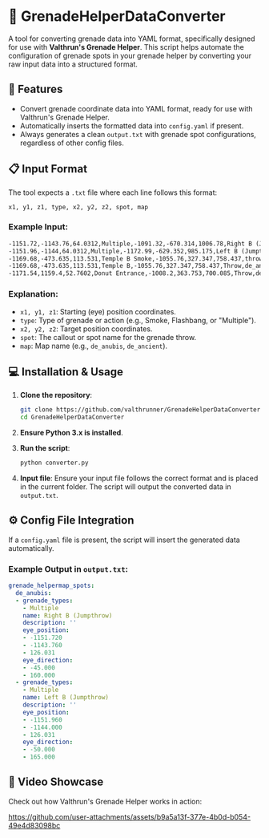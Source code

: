 # 🎯 **GrenadeHelperDataConverter** 

A tool for converting grenade data into YAML format, specifically designed for use with **Valthrun's Grenade Helper**. This script helps automate the configuration of grenade spots in your grenade helper by converting your raw input data into a structured format.

## 🚀 **Features**
- Convert grenade coordinate data into YAML format, ready for use with Valthrun's Grenade Helper.
- Automatically inserts the formatted data into `config.yaml` if present.
- Always generates a clean `output.txt` with grenade spot configurations, regardless of other config files.

## 📋 **Input Format**
The tool expects a `.txt` file where each line follows this format:

```
x1, y1, z1, type, x2, y2, z2, spot, map
```

### Example Input:
```txt
-1151.72,-1143.76,64.0312,Multiple,-1091.32,-670.314,1006.78,Right B (Jumpthrow),de_anubis
-1151.96,-1144,64.0312,Multiple,-1172.99,-629.352,985.175,Left B (Jumpthrow),de_anubis
-1169.68,-473.635,113.531,Temple B Smoke,-1055.76,327.347,758.437,throw,de_anubis
-1169.68,-473.635,113.531,Temple B,-1055.76,327.347,758.437,Throw,de_anubis
-1171.54,1159.4,52.7602,Donut Entrance,-1008.2,363.753,700.085,Throw,de_ancient
```

### Explanation:
- `x1, y1, z1`: Starting (eye) position coordinates.
- `type`: Type of grenade or action (e.g., Smoke, Flashbang, or "Multiple").
- `x2, y2, z2`: Target position coordinates.
- `spot`: The callout or spot name for the grenade throw.
- `map`: Map name (e.g., `de_anubis`, `de_ancient`).

## 💻 **Installation & Usage**

1. **Clone the repository**:
   ```bash
   git clone https://github.com/valthrunner/GrenadeHelperDataConverter.git
   cd GrenadeHelperDataConverter
   ```

2. **Ensure Python 3.x is installed**.

3. **Run the script**:
   ```bash
   python converter.py
   ```

4. **Input file**: Ensure your input file follows the correct format and is placed in the current folder. The script will output the converted data in `output.txt`.

## ⚙️ **Config File Integration**

If a `config.yaml` file is present, the script will insert the generated data automatically.

### Example Output in `output.txt`:
```yaml
grenade_helpermap_spots:
  de_anubis:
  - grenade_types:
    - Multiple
    name: Right B (Jumpthrow)
    description: ''
    eye_position:
    - -1151.720
    - -1143.760
    - 126.031
    eye_direction:
    - -45.000
    - 160.000
  - grenade_types:
    - Multiple
    name: Left B (Jumpthrow)
    description: ''
    eye_position:
    - -1151.960
    - -1144.000
    - 126.031
    eye_direction:
    - -50.000
    - 165.000
```

## 🎥 Video Showcase

Check out how Valthrun's Grenade Helper works in action:

https://github.com/user-attachments/assets/b9a5a13f-377e-4b0d-b054-49e4d83098bc




